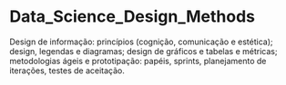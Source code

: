 # Data_Science_Design_Methods
Design de informação: princípios (cognição, comunicação e estética); design, legendas e diagramas; design de gráficos e tabelas e métricas; metodologias ágeis e prototipação: papéis, sprints, planejamento de iterações, testes de aceitação.
